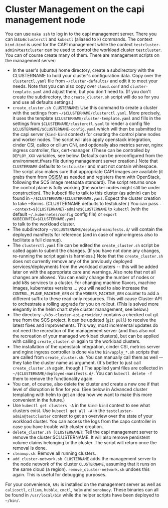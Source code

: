 # Cluster Management on the capi management node

You can use `make ssh` to log in to the capi management server. There you can issue`clusterctl` and `kubectl` (aliased
to `k`) commands. The context `kind-kind`
is used for the CAPI management while the context `testcluster-admin@testcluster` can
be used to control the workload cluster `testcluster`. You can of course create many
of them. There are management scripts on the management server:

- In the user's (ubuntu) home directory, create a subdirectory with the CLUSTERNAME
  to hold your cluster's configuration data. Copy over the `clusterctl.yaml` file
  from `~/cluster-defaults/` and edit it to meet your needs. Note that you can also
  copy over `cloud.conf` and `cluster-template.yaml` and adjust them, but you don't
  need to. (If you don't create the subdirectory, the `create_cluster.sh` script
  will do so for you and use all defaults settings.)
- `create_cluster.sh CLUSTERNAME`: Use this command to create a cluster with
  the settings from `~/$CLUSTERNAME/clusterctl.yaml`. More precisely, it uses the template
  `$CLUSTERNAME/cluster-template.yaml` and fills in the settings from
  `$CLUSTERNAME/clusterctl.yaml` to render a config file `$CLUSTERNAME/$CLUSTERNAME-config.yaml`
  which will then be submitted to the capi server (`kind-kind` context) for creating
  the control plane nodes and worker nodes. The script will also apply openstack integration,
  cinder CSI, calico or cilium CNI, and optionally also metrics server, nginx ingress controller,
  flux, cert-manager. (These can be controlled by `DEPLOY_XXX` variables, see below.
  Defaults can be preconfigured from the environment.tfvars file during management server
  creation.)
  Note that `CLUSTERNAME` defaults to `testcluster` and must not contain
  whitespace.
  The script also makes sure that appropriate CAPI images are available (it grabs them
  from [OSISM](https://minio.services.osism.tech/openstack-k8s-capi-images)
  as needed and registers them with OpenStack, following the SCS image metadata
  standard).
  The script returns once the control plane is fully working (the worker
  nodes might still be under construction). The kubectl file to talk to this
  cluster (as admin) can be found in `~/$CLUSTERNAME/$CLUSTERNAME.yaml`. Expect the cluster
  creation to take ~8mins. (CLUSTERNAME defaults to testcluster.) You can pass
  `--context=${CLUSTERNAME}-admin@$CLUSTERNAME` to `kubectl` (with the
  default `~/.kubernetes/config` config file) or `export KUBECONFIG=$CLUSTERNAME.yaml`\
  to talk to the workload cluster.
- The subdirectory `~/$CLUSTERNAME/deployed-manifests.d/` will contain the
  deployed manifests for reference (and in case of nginx-ingress also to facilitate
  a full cleanup).
- The `clusterctl.yaml` file can be edited the `create_cluster.sh` script
  be called again to submit the changes. (If you have not done any changes,
  re-running the script again is harmless.) Note that the `create_cluster.sh`
  does not currently remove any of the previously deployed services/deployments
  from the workload clusters -- this will be added later on with the appropriate
  care and warnings. Also note that not all changes are allowed. You can easily
  change the number of nodes or add k8s services to a cluster. For changing
  machine flavors, machine images, kubernetes versions ... you will need to
  also increase the `CONTROL_PLANE_MACHINE_GEN` or the `WORKER_MACHINE_GEN`
  counter to add a different suffix to these read-only resources. This will
  cause Cluster-API to orchestrate a rolling upgrade for you on rollout.
  (This is solved more elegantly in the helm chart style cluster management, see below.)
- The directory `~/k8s-cluster-api-provider/` contains a checked out git tree
  from the SCS project. It can be updated (`git pull`) to receive the latest
  fixes and improvements. This way, most incremental updates do not need the
  recreation of the management server (and thus also not the recreation of your
  managed workload clusters), but can be applied with calling `create_cluster.sh`
  again to the workload clusters.
- The installation of the openstack integration, cinder CSI, metrics server and
  nginx ingress controller is done via the `bin/apply_*.sh` scripts that are called
  from `create_cluster.sh`. You can manually call them as well -- they take
  the cluster name as argument. (It's better to just call `create_cluster.sh`
  again, though.) The applied yaml files are collected in
  `~/$CLUSTERNAME/deployed-manifests.d/`. You can `kubectl delete -f` them
  to remove the functionality again.
- You can, of course, also delete the cluster and create a new one if that
  level of disruption is fine for you. (See below in Advanced cluster templating
  with helm to get an idea how we want to make this more convenient in the future.)
- Use `kubectl get clusters -A` in the `kind-kind` context to see what clusters
  exist. Use `kubectl get all -A` in the `testcluster-admin@testcluster` context
  to get an overview over the state of your workload cluster. You can access the logs
  from the capo controller in case you have trouble with cluster creation.
- `delete_cluster.sh [CLUSTERNAME]`: Tell the capi management server to remove
  the cluster $CLUSTERNAME. It will also remove persistent volume claims belonging
  to the cluster. The script will return once the removal is done.
- `cleanup.sh`: Remove all running clusters.
- `add_cluster-network.sh CLUSTERNAME` adds the management server to the node network
  of the cluster `CLUSTERNAME`, assuming that it runs on the same cloud (a region).
  `remove_cluster-network.sh` undoes this again. This is useful for debugging
  purposes.

For your convenience, `k9s` is installed on the management server as well
as `calicoctl`, `cilium`, `hubble`, `cmctl`, `helm` and `sonobuoy`.
These binaries can all be found in `/usr/local/bin` while the helper scripts
have been deployed to `~/bin/`.
